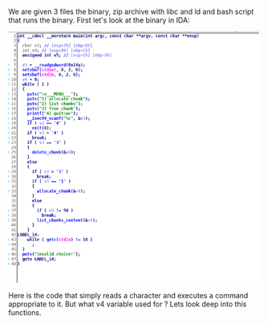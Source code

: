 We are given 3 files the binary, zip archive with libc and ld and bash script that runs the binary. 
First let's look at the binary in IDA:

<img src="image1.png" width=500 height=500>

Here is the code that simply reads a character and executes a command appropriate to it. But what v4 variable used for ?
Lets look deep into this functions.
